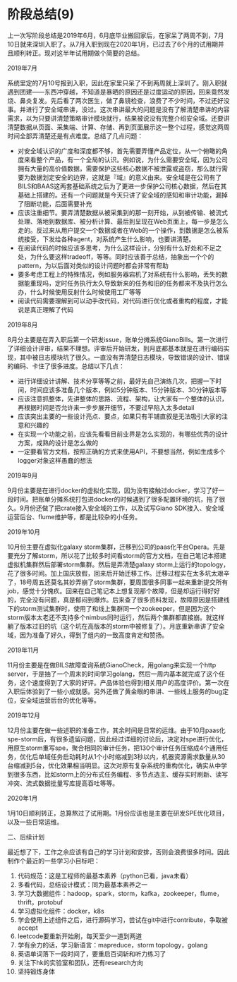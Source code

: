 # 阶段总结(9)



上一次写阶段总结是2019年6月，6月底毕业搬回家后，在家呆了两周不到，7月10日就来深圳入职了。从7月入职到现在2020年1月，已过去了6个月的试用期并且顺利转正。现对这半年试用期做个简要的总结。

2019年7月

系统里定的7月10号报到入职，因此在家里只呆了不到两周就上深圳了。刚入职就遇到团建——东西冲穿越，不知道是暴晒的原因还是过度运动的原因，回来竟然发烧、鼻炎复发。先后看了两次医生，做了鼻镜检查，浪费了不少时间，不过还好没事。并进行了安全域串讲，没过。这次串讲最大的问题是没有了解清楚串讲的内容需求，以为只要讲清楚策略审计模块就行，结果被说没有完整介绍安全域。还要讲清楚数据从页面、采集端、计算、存储、再到页面展示这一整个过程，感觉这两周时间全部弄清楚还是有点难度。总结了几点问题：

- 对安全域认识的广度和深度都不够，首先需要弄懂产品定位，从一个俯瞰的角度来看整个产品，有一个全局的认识。例如说，为什么需要安全域，因为公司拥有大量的高价值数据，需要保护这些核心数据不被泄露或盗窃，那么就行需要为数据划定安全的边界，这就是『域』的意义由来。安全域是在公司有了BILS和BAAS这两套基础系统之后为了更进一步保护公司核心数据，然后在其基础上搭建的。还有一个问题就是今天只讲了安全域的感知和审计功能，漏掉了阻断功能，后面需要补充
- 应该注重细节。要弄清楚数据从被采集到的那一刻开始，从到被传输、被流式处理、落地到数据库、被分析计算、最后到呈现在Web页面上，每一步是怎么走的。反过来从用户提交一个数据或者在Web的一个操作，到数据是怎么被系统接受，下发给各种agent，对系统产生什么影响，也要讲清楚。
- 在阅读代码的时候应该多思考，为什么这样设计，分别有什么好处和不足之处，为什么要这样tradeoff，等等。同时应该善于总结，抽象出一个个的pattern，为以后面对类似的设计问题时都会非常有帮助
- 要多考虑工程上的特殊情况，例如服务器宕机了对系统有什么影响，丢失的数据能重现吗，定时任务执行太久导致新来的任务和旧的任务都来不及执行怎么办，什么时候使用反射什么时候使用工厂等等
- 阅读代码需要理解到可以动手改代码，对代码进行优化或者重构的程度，才能说是真正理解了代码

2019年8月

8月分主要是在弄入职后第一个研发issue，账单分摊系统GianoBills。第一次进行了详细设计评审，结果不理想。评审后开始研发，到月底都基本就是在进行编码实现，其中被日志模块坑了很久。一直没有弄清楚日志模块，导致错误的设计、错误的编码、卡住了很多进度。总结以下几点：

- 进行详细设计讲解、技术分享等等之前，最好先自己演练几次，把握一下时间，时间应该多准备几个版本，例如5分钟版本、15分钟版本、30分钟版本等
- 应该注意抓整体，先讲整体的思路、流程、架构，让大家有一个整体的认识，再根据时间是否允许来一步步展开细节，不要过早陷入太多detail
- 应该突出主要的一些设计亮点、要点，如果只有平铺直叙是无法吸引大家的注意和兴趣的
- 在实现一个功能之前，应该先看看目前业界是怎么实现的，有哪些优秀的设计方案，成熟的设计是怎么做的
- 一定要看官方文档，按照正确的方式来使用API，不要想当然，例如生成多个logger对象这样愚蠢的想法

2019年9月

9月份主要是在进行docker的虚拟化实现，因为没有接触过docker，学习了好一段时间。把账单分摊系统打包进docker的时候遇到了很多配置环境的坑，拖了很久。9月份还做了把crate接入安全域的工作，以及试写Giano SDK接入、安全域运营后台、flume维护等，都是比较杂的小任务。

2019年10月

10月份主要在虚拟化galaxy  storm集群，迁移到公司的paas化平台Opera。先是要充分了解storm，所以花了比较多时间看storm的官方文档，在自己笔记本搭建虚拟机集群然后部署storm集群。然后是弄清楚galaxy  storm上运行的topology，花了很多时间。加上国庆放假，回来后开始迁移工作。迁移过程实在太多坑太艰辛了，18号周五还莫名其妙弄崩了storm集群，要周围很多同事一起来重新提交所有job，感觉十分愧疚。回来在自己笔记本上想复现那个故障，但是却运行得好好的，完全没有问题，真是郁闷到爆炸。后来查了很多资料发现，故障原因是搭建线下的storm测试集群时，使用了和线上集群同一个zookeeper，但是因为这个storm版本太老还不支持多个nimbus同时运行，然后两个集群都直接崩。就这样躺了版本过旧的坑（这个坑在高版本的storm中被修复了）。月底重新串讲了安全域，因为准备了好久，得到了组内的一致高度肯定和赞扬。

2019年11月

11月份主要是在做BILS故障查询系统GianoCheck，用golang来实现一个http server，于是抽了一个周末的时间学习golang，然后一周内基本就完成了这个任务，这个速度得到了大家的好评。产品体验也得到相关用户的高度评价。第一次在入职后体验到了一些小成就感。另外还做了黄金眼的串讲、一些线上服务的bug定位，安全域运营后台的优化等等。

2019年12月

12月份主要在做一些述职的准备工作，其余时间是日常的运维。由于10月paas化spe-storm后，有很多遗留问题，因此经过详细的讨论后，决定对spe进行优化，用原生storm重写spe，聚合相同的审计任务，把130个审计任务压缩成4个通用任务，优化后单域任务启动耗时从1个小时缩减到3秒以内，机器资源需求数量从30台缩减到5台，优化效果相当明显。这次对原有复杂系统的重构优化，确实从中学到很多东西，比如storm上的分布式任务编程、多节点选主、缓存实时刷新、读写冲突、流式数据批量写库提高吞吐等等。

2020年1月

1月10日顺利转正，总算熬过了试用期。1月份应该也是主要在研发SPE优化项目，以及一些日常运维。

二、后续计划

最近想了下，工作之余应该有自己的学习计划和安排，否则会浪费很多时间。因此制作个最近的一些学习小目标吧：

  1. 代码规范：这是工程师的最基本素养（python已看，java未看）
  2. 多看代码，总结设计模式：同为最基本素养之一
  3. 学习大数据组件：hadoop，spark，storm，kafka，zookeeper，flume，thrift，protobuf
  4. 学习虚拟化组件：docker，k8s
  5. 学会使用上述组件之后，进行源码学习，尝试在git中进行contribute，争取被accept
  6. leetcode要重新开始刷，每天至少一道到两道
  7. 学有余力的话，学习新语言：mapreduce，storm topology，golang
  8. 英语单词落下一段时间了，要重启百词斩和听力练习了
  9. 关注下hk的实验室和团队，还有research方向
  10. 坚持锻炼身体

